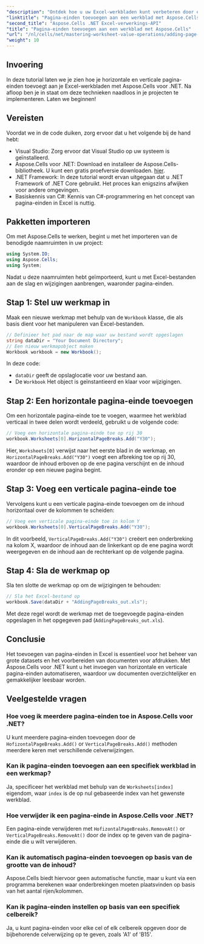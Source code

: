 ```yaml
---
"description": "Ontdek hoe u uw Excel-werkbladen kunt verbeteren door effectief horizontale en verticale pagina-einden toe te voegen met Aspose.Cells voor .NET. Deze uitgebreide handleiding leidt u door de benodigde installatie- en coderingsstappen."
"linktitle": "Pagina-einden toevoegen aan een werkblad met Aspose.Cells"
"second_title": "Aspose.Cells .NET Excel-verwerkings-API"
"title": "Pagina-einden toevoegen aan een werkblad met Aspose.Cells"
"url": "/nl/cells/net/mastering-worksheet-value-operations/adding-page-breaks/"
"weight": 10
---
```


## Invoering

In deze tutorial laten we je zien hoe je horizontale en verticale pagina-einden toevoegt aan je Excel-werkbladen met Aspose.Cells voor .NET. Na afloop ben je in staat om deze technieken naadloos in je projecten te implementeren. Laten we beginnen!

## Vereisten
Voordat we in de code duiken, zorg ervoor dat u het volgende bij de hand hebt:
- Visual Studio: Zorg ervoor dat Visual Studio op uw systeem is geïnstalleerd.
- Aspose.Cells voor .NET: Download en installeer de Aspose.Cells-bibliotheek. U kunt een gratis proefversie downloaden. [hier](https://releases.aspose.com/cells/net/).
- .NET Framework: In deze tutorial wordt ervan uitgegaan dat u .NET Framework of .NET Core gebruikt. Het proces kan enigszins afwijken voor andere omgevingen.
- Basiskennis van C#: Kennis van C#-programmering en het concept van pagina-einden in Excel is nuttig.

## Pakketten importeren
Om met Aspose.Cells te werken, begint u met het importeren van de benodigde naamruimten in uw project:

```csharp
using System.IO;
using Aspose.Cells;
using System;
```

Nadat u deze naamruimten hebt geïmporteerd, kunt u met Excel-bestanden aan de slag en wijzigingen aanbrengen, waaronder pagina-einden.

## Stap 1: Stel uw werkmap in
Maak een nieuwe werkmap met behulp van de `Workbook` klasse, die als basis dient voor het manipuleren van Excel-bestanden.

```csharp
// Definieer het pad naar de map waar uw bestand wordt opgeslagen
string dataDir = "Your Document Directory";
// Een nieuw werkmapobject maken
Workbook workbook = new Workbook();
```
In deze code:
- `dataDir` geeft de opslaglocatie voor uw bestand aan.
- De `Workbook` Het object is geïnstantieerd en klaar voor wijzigingen.

## Stap 2: Een horizontale pagina-einde toevoegen
Om een horizontale pagina-einde toe te voegen, waarmee het werkblad verticaal in twee delen wordt verdeeld, gebruikt u de volgende code:

```csharp
// Voeg een horizontale pagina-einde toe op rij 30
workbook.Worksheets[0].HorizontalPageBreaks.Add("Y30");
```
Hier, `Worksheets[0]` verwijst naar het eerste blad in de werkmap, en `HorizontalPageBreaks.Add("Y30")` voegt een afbreking toe op rij 30, waardoor de inhoud erboven op de ene pagina verschijnt en de inhoud eronder op een nieuwe pagina begint.

## Stap 3: Voeg een verticale pagina-einde toe
Vervolgens kunt u een verticale pagina-einde toevoegen om de inhoud horizontaal over de kolommen te scheiden:

```csharp
// Voeg een verticale pagina-einde toe in kolom Y
workbook.Worksheets[0].VerticalPageBreaks.Add("Y30");
```
In dit voorbeeld, `VerticalPageBreaks.Add("Y30")` creëert een onderbreking na kolom X, waardoor de inhoud aan de linkerkant op de ene pagina wordt weergegeven en de inhoud aan de rechterkant op de volgende pagina.

## Stap 4: Sla de werkmap op
Sla ten slotte de werkmap op om de wijzigingen te behouden:

```csharp
// Sla het Excel-bestand op
workbook.Save(dataDir + "AddingPageBreaks_out.xls");
```
Met deze regel wordt de werkmap met de toegevoegde pagina-einden opgeslagen in het opgegeven pad (`AddingPageBreaks_out.xls`).

## Conclusie
Het toevoegen van pagina-einden in Excel is essentieel voor het beheer van grote datasets en het voorbereiden van documenten voor afdrukken. Met Aspose.Cells voor .NET kunt u het invoegen van horizontale en verticale pagina-einden automatiseren, waardoor uw documenten overzichtelijker en gemakkelijker leesbaar worden.

## Veelgestelde vragen

### Hoe voeg ik meerdere pagina-einden toe in Aspose.Cells voor .NET?
U kunt meerdere pagina-einden toevoegen door de `HofizontalPageBreaks.Add()` or `VerticalPageBreaks.Add()` methoden meerdere keren met verschillende celverwijzingen.

### Kan ik pagina-einden toevoegen aan een specifiek werkblad in een werkmap?
Ja, specificeer het werkblad met behulp van de `Worksheets[index]` eigendom, waar `index` is de op nul gebaseerde index van het gewenste werkblad.

### Hoe verwijder ik een pagina-einde in Aspose.Cells voor .NET?
Een pagina-einde verwijderen met `HofizontalPageBreaks.RemoveAt()` or `VerticalPageBreaks.RemoveAt()` door de index op te geven van de pagina-einde die u wilt verwijderen.

### Kan ik automatisch pagina-einden toevoegen op basis van de grootte van de inhoud?
Aspose.Cells biedt hiervoor geen automatische functie, maar u kunt via een programma berekenen waar onderbrekingen moeten plaatsvinden op basis van het aantal rijen/kolommen.

### Kan ik pagina-einden instellen op basis van een specifiek celbereik?
Ja, u kunt pagina-einden voor elke cel of elk celbereik opgeven door de bijbehorende celverwijzing op te geven, zoals 'A1' of 'B15'.